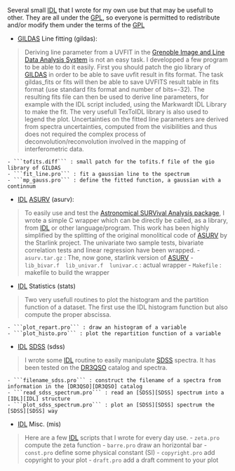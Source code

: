 
Several small [IDL][IDL] that I wrote for my own use but that may be usefull to other. They are all under the [GPL][GPL], so everyone is permitted to redistribute and/or modify them under the terms of the [GPL][GPL]


* [GILDAS][GILDAS] Line fitting (gildas):
> Deriving line parameter from a UVFIT in the [Grenoble Image and Line Data Analysis System][GILDAS] is not an easy task. I developped a few program to be able to do it easily. First you should patch the gio library of [GILDAS][GILDAS] in order to be able to save uvfit result in fits format. The task gildas_fits or fits will then be able to save UVFITS result table in fits format (use standard fits format and number of bits=-32). The resulting fits file can then be used to derive line parameters, for example with the IDL script included, using the Markwardt IDL Library to make the fit. The very usefull TexToIDL library is also used to legend the plot. Uncertainties on the fitted line parameters are derived from spectra uncertainties, computed from the visibilities and thus does not required the complex process of deconvolution/reconvolution involved in the mapping of interferometric data.

    - ```tofits.diff``` : small patch for the tofits.f file of the gio library of GILDAS
    - ```fit_line.pro``` : fit a gaussian line to the spectrum
    - ```mp_gauss.pro``` : define the fitted function, a gaussian with a continnum


* [IDL][IDL] [ASURV][ASURV] (asurv):
> To easily use and test the [Astronomical SURVival Analysis package][ASURV], I wrote a simple C wrapper which can be directly be called, as a library, from [IDL][IDL] or other language/program. This work has been highly simplified by the splitting of the original monolitical code of [ASURV][ASURV] by the Starlink project. The univariate two sample tests, bivariate correlation tests and linear regression have been wrapped.
    - ```asurv.tar.gz``` : The, now gone, starlink version of [ASURV][ASURV]
    - ```lib_bivar.f  lib_univar.f  lunivar.c``` : actual wrapper
    -  ```Makefile``` : makefile to build the wrapper

* [IDL][IDL] Statistics (stats)
> Two very usefull routines to plot the histogram and the partition function of a dataset. The first use the IDL  histogram function but also compute the proper abscissa.

    - ```plot_repart.pro``` : draw an histogram of a variable
    - ```plot_histo.pro``` : plot the repartition function of a variable


* [IDL][IDL] [SDSS][SDSS] (sdss)
> I wrote some [IDL][IDL] routine to easily manipulate [SDSS][SDSS] spectra. It has been tested on the [DR3QSO][DR3QSO] catalog and spectra.

    - ```filename_sdss.pro``` : construct the filename of a spectra from information in the [DR3QSO][DR3QSO] catalog
    - ```read_sdss_spectrum.pro``` : read an [SDSS][SDSS] spectrum into a [IDL][IDL] structure
    - ```plot_sdss_spectrum.pro``` : plot an [SDSS][SDSS] spectrum the [SDSS][SDSS] way

* [IDL][IDL] Misc. (mis)
> Here are a few [IDL][IDL] scripts that I wrote for every day use.
    - ```zeta.pro``` compute the zeta function
    - ```barre.pro``` draw an horizontal bar
    - ```const.pro``` define some physical constant (SI)
    - ```copyright.pro``` add copyright to your plot
    - ```draft.pro``` add a draft comment to your plot

[GPL]: http://www.gnu.org/licenses/gpl-3.0.txt  "The GPL v3 License"
[IDL]: http://www.exelisvis.com/docs/using_idl_home.htmlscripts "The Interactive Data Language"
[SDSS]: http://www.sdss.org/ "The Sloan Digital Sky Survey"
[DR3QSO]: http://www.sdss.org/dr4/products/value_added/qsocat_dr3.html "The SDSS QSO Data Release 3"
[GILDAS]: https://www.iram.fr/IRAMFR/GILDAS/https://www.iram.fr/IRAMFR/GILDAS/ "The IRAM GILDAS Software"
[ASURV]: http://astrostatistics.psu.edu/statcodes/sc_censor.html "The ASURV software"
